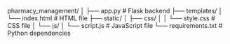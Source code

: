 pharmacy_management/
│
├── app.py                 # Flask backend
├── templates/
│   └── index.html         # HTML file
├── static/
│   ├── css/
│   │   └── style.css      # CSS file
│   └── js/
│       └── script.js      # JavaScript file
└── requirements.txt       # Python dependencies
